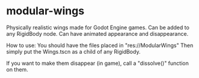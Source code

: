 # modular-wings
Physically realistic wings made for Godot Engine games. 
Can be added to any RigidBody node.
Can have animated appearance and disappearance.

How to use:
You should have the files placed in "res://ModularWings"
Then simply put the Wings.tscn as a child of any RigidBody.

If you want to make them disappear (in game), call a "dissolve()" function on them.

